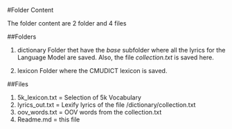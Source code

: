 #Folder Content

The folder content are 2 folder and 4 files

##Folders
1. dictionary
Folder thet have the _base_ subfolder where all the lyrics for the Language Model are saved.
Also, the file _collection.txt_ is saved here. 

2. lexicon
Folder where the CMUDICT lexicon is saved.

##Files
1. 5k_lexicon.txt = Selection of 5k Vocabulary
2. lyrics_out.txt = Lexify lyrics of the file /dictionary/collection.txt
3. oov_words.txt = OOV words from the collection.txt
4. Readme.md = this file
